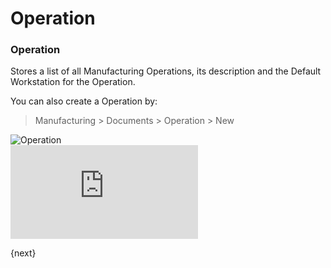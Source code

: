 # Operation

### Operation

Stores a list of all Manufacturing Operations, its description and the Default Workstation for the Operation.

You can also create a Operation by:

> Manufacturing > Documents > Operation > New

<img class="screenshot" alt="Operation" src="{{docs_base_url}}/assets/img/manufacturing/operation.png">

<div class="embed-container">
    <iframe src="https://www.youtube.com/embed/UVGfzwOOZC4?rel=0" frameborder="0" allow="autoplay; encrypted-media" allowfullscreen>
    </iframe>
</div>

{next}